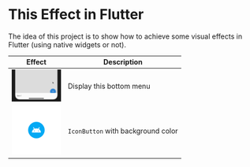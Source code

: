# This Effect in Flutter

The idea of this project is to show how to achieve some visual effects in Flutter (using native widgets or not).

| Effect | Description |
| ------ | ----------- |
| <a href="effects/showModalBottomSheet"><img src="images/showModalBottomSheet.gif" style="max-width: 100px" /></a> | Display this bottom menu |
| <a href="effects/iconButtonWithCircleBackground"><img src="images/iconButtonWithCircleBackground.png" style="max-width: 100px" /></a> | `IconButton` with background color |
